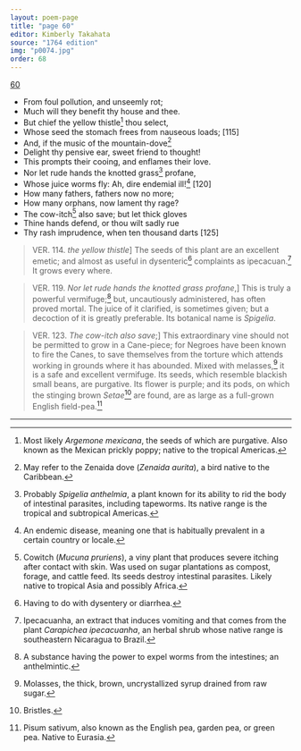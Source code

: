 ```yaml
---
layout: poem-page
title: "page 60"
editor: Kimberly Takahata
source: "1764 edition"
img: "p0074.jpg"
order: 68
---
```



[60]({{site.baseurl}}/images/{{page.img}})

- From foul pollution, and unseemly rot;
- Much will they benefit thy house and thee.
- But chief the yellow thistle[^f60n1] thou select,
- Whose seed the stomach frees from nauseous loads; [115]
- And, if the music of the mountain-dove[^f60n2]
- Delight thy pensive ear, sweet friend to thought!
- This prompts their cooing, and enflames their love.
- Nor let rude hands the knotted grass[^f60n3] profane,
- Whose juice worms fly: Ah, dire endemial ill![^f60n4] [120]
- How many fathers, fathers now no more;
- How many orphans, now lament thy rage?
- The cow-itch[^f60n5] also save; but let thick gloves
- Thine hands defend, or thou wilt sadly rue
- Thy rash imprudence, when ten thousand darts [125]

> VER. 114. *the yellow thistle*\] The seeds of this plant are an excellent emetic; and almost as useful in dysenteric[^f60n6] complaints as ipecacuan.[^f60n7] It grows every where.

> VER. 119. *Nor let rude hands the knotted grass profane*,\] This is truly a powerful vermifuge;[^f60n8] but, uncautiously administered, has often proved mortal. The juice of it clarified, is sometimes given; but a decoction of it is greatly preferable. Its botanical name is *Spigelia*.

> VER. 123. *The cow-itch also save*;\] This extraordinary vine should not be permitted to grow in a Cane-piece; for Negroes have been known to fire the Canes, to save themselves from the torture which attends working in grounds where it has abounded. Mixed with melasses,[^f60n9] it is a safe and excellent vermifuge. Its seeds, which resemble blackish small beans, are purgative. Its flower is purple; and its pods, on which the stinging brown *Setae*[^f60n10] are found, are as large as a full-grown English field-pea.[^f60n11] 

[^f60n1]: Most likely *Argemone mexicana*, the seeds of which are purgative. Also known as the Mexican prickly poppy; native to the tropical Americas.

[^f60n2]: May refer to the Zenaida dove (*Zenaida aurita*), a bird native to the Caribbean.

[^f60n3]: Probably *Spigelia anthelmia*, a plant known for its ability to rid the body of intestinal parasites, including tapeworms. Its native range is the tropical and subtropical Americas.

[^f60n4]: An endemic disease, meaning one that is habitually prevalent in a certain country or locale.

[^f60n5]: Cowitch (*Mucuna pruriens*), a viny plant that produces severe itching after contact with skin. Was used on sugar plantations as compost, forage, and cattle feed. Its seeds destroy intestinal parasites. Likely native to tropical Asia and possibly Africa.

[^f60n6]: Having to do with dysentery or diarrhea.

[^f60n7]: Ipecacuanha, an extract that induces vomiting and that comes from the plant *Carapichea ipecacuanha*, an herbal shrub whose native range is southeastern Nicaragua to Brazil.

[^f60n8]: A substance having the power to expel worms from the intestines; an anthelmintic.

[^f60n9]: Molasses, the thick, brown, uncrystallized syrup drained from raw sugar.

[^f60n10]: Bristles.

[^f60n11]: Pisum sativum, also known as the English pea, garden pea, or green pea. Native to Eurasia.

---
